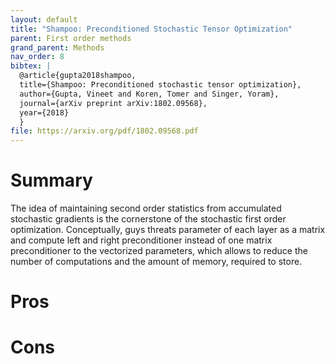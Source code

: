 ```yaml
---
layout: default
title: "Shampoo: Preconditioned Stochastic Tensor Optimization"
parent: First order methods
grand_parent: Methods
nav_order: 8
bibtex: |
  @article{gupta2018shampoo,
  title={Shampoo: Preconditioned stochastic tensor optimization},
  author={Gupta, Vineet and Koren, Tomer and Singer, Yoram},
  journal={arXiv preprint arXiv:1802.09568},
  year={2018}
  }
file: https://arxiv.org/pdf/1802.09568.pdf
---
```

# Summary
The idea of maintaining second order statistics from accumulated stochastic gradients is the cornerstone of the stochastic first order optimization. Conceptually, guys threats parameter of each layer as a matrix and compute left and right preconditioner instead of one matrix preconditioner to the vectorized parameters, which allows to reduce the number of computations and the amount of memory, required to store.

# Pros

# Cons
